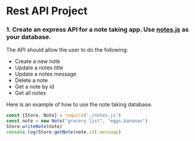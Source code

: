 # Rest API Project

### 1. Create an express API for a note taking app. Use [notes.js](./notes.js) as your database.

The API should allow the user to do the following:

 * Create a new note
 * Update a notes title
 * Update a notes message
 * Delete a note
 * Get a note by id
 * Get all notes

Here is an example of how to use the note taking database.
```js
const {Store, Note} = require('./notes.js')
const note = new Note("grocery list", "eggs,bananas")
Store.writeNote(note)
console.log(Store.getNote(note.id).message)
```
